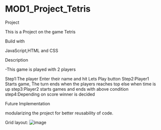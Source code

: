# MOD1_Project_Tetris

Project

This is a Project on the game Tetris

Build with 

JavaScript,HTML and CSS

Description

-This game is played with 2 players

Step1:The player Enter their name and hit Lets Play button
Step2:Player1 Starts game, The turn ends when the players reaches top else when time is up
step3:Player2 starts games and ends with above condition 
step4:Depending on score winner is decided 

Future Implementation

modularizing the project for better reusability of code.


Grid layout:
![image](https://user-images.githubusercontent.com/110572735/191032910-aebf22a6-79f1-446e-a9aa-b513a5a5c8fc.png)
